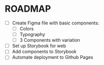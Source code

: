 # ROADMAP

- [ ] Create Figma file with basic components:
  - [ ] Colors
  - [ ] Typography
  - [ ] 3 Components with variation
- [ ] Set up Storybook for web
- [ ] Add components to Storybook
- [ ] Automate deployment to Github Pages

